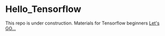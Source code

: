 # Hello_Tensorflow

This repo is under construction.
Materials for Tensorflow beginners [Let's GO...](https://tfindiamooc.github.io/)

